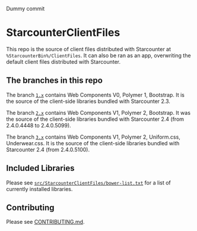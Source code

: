 Dummy commit

# StarcounterClientFiles

This repo is the source of client files distributed with Starcounter at `%StarcounterBin%/ClientFiles`. It can also be ran as an app, overwriting the default client files distributed with Starcounter.

## The branches in this repo

The branch [`1.x`](https://github.com/Starcounter/StarcounterClientFiles/tree/1.x) contains Web Components V0, Polymer 1, Bootstrap. It is the source of the client-side libraries bundled with Starcounter 2.3.

The branch [`2.x`](https://github.com/Starcounter/StarcounterClientFiles/tree/2.x) contains Web Components V1, Polymer 2, Bootstrap. It was the source of the client-side libraries bundled with Starcounter 2.4 (from 2.4.0.4448 to 2.4.0.5099).

The branch [`3.x`](https://github.com/Starcounter/StarcounterClientFiles/tree/3.x) contains Web Components V1, Polymer 2, Uniform.css, Underwear.css. It is the source of the client-side libraries bundled with Starcounter 2.4 (from 2.4.0.5100).

## Included Libraries

Please see [`src/StarcounterClientFiles/bower-list.txt`](src/StarcounterClientFiles/bower-list.txt) for a list of currently installed libraries.

## Contributing

Please see [CONTRIBUTING.md](CONTRIBUTING.md).
